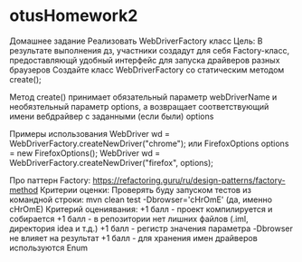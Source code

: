 # otusHomework2
Домашнее задание
Реализовать WebDriverFactory класс
Цель: В результате выполнения дз, участники создадут для себя Factory-класс, предоставляющй удобный интерфейс для запуска драйверов разных браузеров
Создайте класс WebDriverFactory со статическим методом create();

Метод create() принимает обязательный параметр webDriverName и необязтельный параметр options, а возвращает соответствующий имени вебдрайвер с заданными (если были) options

Примеры использования
WebDriver wd = WebDriverFactory.createNewDriver("chrome");
или
FirefoxOptions options = new FirefoxOptions();
WebDriver wd = WebDriverFactory.createNewDriver("firefox", options);


Про паттерн Factory: https://refactoring.guru/ru/design-patterns/factory-method
Критерии оценки: Проверять буду запуском тестов из командной строки: mvn clean test -Dbrowser='cHrOmE' (да, именно cHrOmE)
Критерий оцениявания:
+1 балл - проект компилируется и собирается
+1 балл - в репозитории нет лишних файлов (.iml, директория idea и т.д.)
+1 балл - регистр значения параметра -Dbrowser не влияет на результат
+1 балл - для хранения имен драйверов используются Enum
